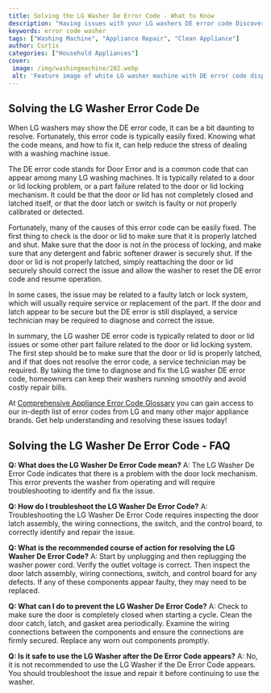 ```yaml
---
title: Solving the LG Washer De Error Code - What to Know
description: "Having issues with your LG washers DE error code Discover what this error actually means and what you can do to troubleshoot the issue Learn tips and tricks on restoring the appliance to normal working condition"
keywords: error code washer
tags: ["Washing Machine", "Appliance Repair", "Clean Appliance"]
author: Curtis
categories: ["Household Appliances"]
cover: 
 image: /img/washingmachine/282.webp
 alt: 'Feature image of white LG washer machine with DE error code displayed on its screen'
---
```

## Solving the LG Washer Error Code De

When LG washers may show the DE error code, it can be a bit daunting to resolve. Fortunately, this error code is typically easily fixed. Knowing what the code means, and how to fix it, can help reduce the stress of dealing with a washing machine issue.

The DE error code stands for Door Error and is a common code that can appear among many LG washing machines. It is typically related to a door or lid locking problem, or a part failure related to the door or lid locking mechanism. It could be that the door or lid has not completely closed and latched itself, or that the door latch or switch is faulty or not properly calibrated or detected.

Fortunately, many of the causes of this error code can be easily fixed. The first thing to check is the door or lid to make sure that it is properly latched and shut. Make sure that the door is not in the process of locking, and make sure that any detergent and fabric softener drawer is securely shut. If the door or lid is not properly latched, simply reattaching the door or lid securely should correct the issue and allow the washer to reset the DE error code and resume operation.

In some cases, the issue may be related to a faulty latch or lock system, which will usually require service or replacement of the part. If the door and latch appear to be secure but the DE error is still displayed, a service technician may be required to diagnose and correct the issue.

In summary, the LG washer DE error code is typically related to door or lid issues or some other part failure related to the door or lid locking system. The first step should be to make sure that the door or lid is properly latched, and if that does not resolve the error code, a service technician may be required. By taking the time to diagnose and fix the LG washer DE error code, homeowners can keep their washers running smoothly and avoid costly repair bills. 

At [Comprehensive Appliance Error Code Glossary](./error-codes/) you can gain access to our in-depth list of error codes from LG and many other major appliance brands. Get help understanding and resolving these issues today!
## Solving the LG Washer De Error Code - FAQ

**Q: What does the LG Washer De Error Code mean?** 
A: The LG Washer De Error Code indicates that there is a problem with the door lock mechanism. This error prevents the washer from operating and will require troubleshooting to identify and fix the issue.

**Q: How do I troubleshoot the LG Washer De Error Code?** 
A: Troubleshooting the LG Washer De Error Code requires inspecting the door latch assembly, the wiring connections, the switch, and the control board, to correctly identify and repair the issue. 

**Q: What is the recommended course of action for resolving the LG Washer De Error Code?** 
A: Start by unplugging and then replugging the washer power cord. Verify the outlet voltage is correct. Then inspect the door latch assembly, wiring connections, switch, and control board for any defects. If any of these components appear faulty, they may need to be replaced.

**Q: What can I do to prevent the LG Washer De Error Code?** 
A: Check to make sure the door is completely closed when starting a cycle. Clean the door catch, latch, and gasket area periodically. Examine the wiring connections between the components and ensure the connections are firmly secured. Replace any worn out components promptly.

**Q: Is it safe to use the LG Washer after the De Error Code appears?** 
A: No, it is not recommended to use the LG Washer if the De Error Code appears. You should troubleshoot the issue and repair it before continuing to use the washer.

